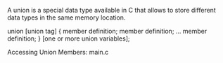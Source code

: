 A union is a special data type available in C that allows to store different data types in the same memory location.

union [union tag] {
   member definition;
   member definition;
   ...
   member definition;
} [one or more union variables];  

Accessing Union Members:
main.c

